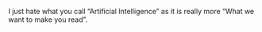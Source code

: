 I just hate what you call “Artificial Intelligence” as it is really more “What we want to make you read”. 
